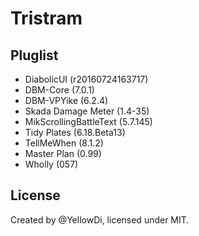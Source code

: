 Tristram
====

## Pluglist

- DiabolicUI (r20160724163717)
- DBM-Core (7.0.1)
- DBM-VPYike (6.2.4)
- Skada Damage Meter (1.4-35)
- MikScrollingBattleText (5.7.145)
- Tidy Plates (6.18.Beta13)
- TellMeWhen (8.1.2)
- Master Plan (0.99)
- Wholly (057)

## License

Created by @YellowDi, licensed under MIT.



